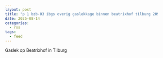 ```yaml
---
layout: post
title: "p 1 bzb-03 ibgs overig gaslekkage binnen beatrixhof tilburg 209433 209092"
date: 2025-08-14
categories: 
  - rss
tags: 
  - feed
---
```


Gaslek op Beatrixhof in Tilburg
